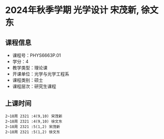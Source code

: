 # 2024年秋季学期 光学设计 宋茂新, 徐文东






## 课程信息

- 课程号：PHYS6663P.01
- 学分：4
- 教学类型：理论课
- 开课单位：光学与光学工程系
- 课程类别：硕士
- 课程层次：研究生课程

## 上课时间

```
2~18周 2321 :4(9,10) 宋茂新
2~18周 2321 :4(9,10) 徐文东
2~18周 2321 :5(1,2) 宋茂新
2~18周 2321 :5(1,2) 徐文东
```


